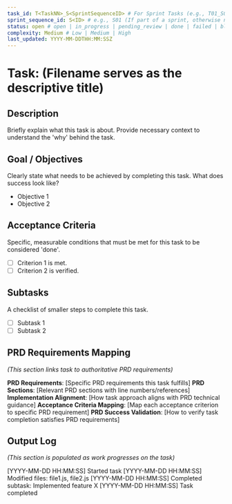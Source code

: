 ```yaml
---
task_id: T<TaskNN>_S<SprintSequenceID> # For Sprint Tasks (e.g., T01_S01) OR T<NNN> for General Tasks (e.g., T501)
sprint_sequence_id: S<ID> # e.g., S01 (If part of a sprint, otherwise null or absent)
status: open # open | in_progress | pending_review | done | failed | blocked
complexity: Medium # Low | Medium | High
last_updated: YYYY-MM-DDTHH:MM:SSZ
---
```


# Task: (Filename serves as the descriptive title)

## Description
Briefly explain what this task is about. Provide necessary context to understand the 'why' behind the task.

## Goal / Objectives
Clearly state what needs to be achieved by completing this task. What does success look like?
- Objective 1
- Objective 2

## Acceptance Criteria
Specific, measurable conditions that must be met for this task to be considered 'done'.
- [ ] Criterion 1 is met.
- [ ] Criterion 2 is verified.

## Subtasks
A checklist of smaller steps to complete this task.
- [ ] Subtask 1
- [ ] Subtask 2

## PRD Requirements Mapping
*(This section links task to authoritative PRD requirements)*

**PRD Requirements**: [Specific PRD requirements this task fulfills]
**PRD Sections**: [Relevant PRD sections with line numbers/references]  
**Implementation Alignment**: [How task approach aligns with PRD technical guidance]
**Acceptance Criteria Mapping**: [Map each acceptance criterion to specific PRD requirement]
**PRD Success Validation**: [How to verify task completion satisfies PRD requirements]

## Output Log
*(This section is populated as work progresses on the task)*

[YYYY-MM-DD HH:MM:SS] Started task
[YYYY-MM-DD HH:MM:SS] Modified files: file1.js, file2.js
[YYYY-MM-DD HH:MM:SS] Completed subtask: Implemented feature X
[YYYY-MM-DD HH:MM:SS] Task completed
